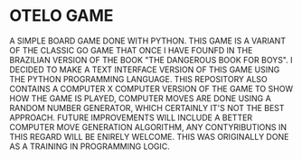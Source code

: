 # OTELO  GAME
A SIMPLE BOARD GAME DONE WITH PYTHON. THIS GAME IS A VARIANT OF THE CLASSIC GO GAME THAT ONCE I HAVE FOUNFD IN THE BRAZILIAN VERSION OF THE BOOK "THE DANGEROUS BOOK FOR BOYS". I DECIDED TO MAKE A TEXT INTERFACE VERSION OF THIS GAME USING THE PYTHON PROGRAMMING LANGUAGE. THIS REPOSITORY ALSO CONTAINS A COMPUTER X COMPUTER VERSION OF THE GAME TO SHOW HOW THE GAME IS PLAYED, COMPUTER MOVES ARE DONE USING A RANDOM NUMBER GENERATOR, WHICH CERTAINLY IT'S NOT THE BEST APPROACH. FUTURE IMPROVEMENTS WILL INCLUDE  A BETTER COMPUTER MOVE GENERATION ALGORITHM, ANY CONTYRIBUTIONS IN THIS REGARD WILL BE ENIRELY WELCOME. THIS WAS ORIGINALLY DONE AS A TRAINING IN PROGRAMMING LOGIC.
